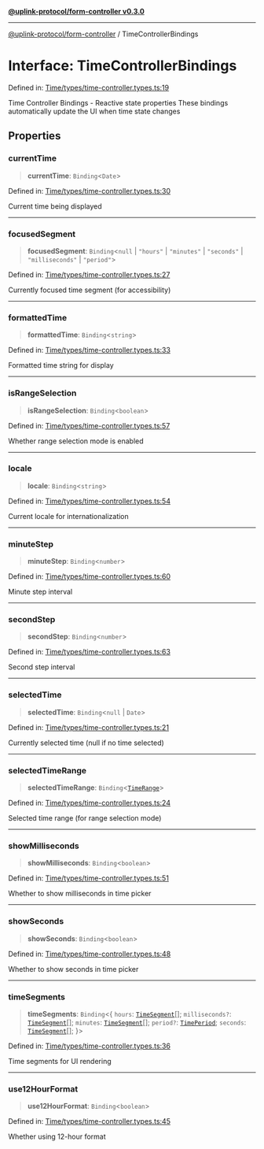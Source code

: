 [**@uplink-protocol/form-controller v0.3.0**](../README.md)

***

[@uplink-protocol/form-controller](../globals.md) / TimeControllerBindings

# Interface: TimeControllerBindings

Defined in: [Time/types/time-controller.types.ts:19](https://github.com/jmkcoder/uplink-protocol-calendar/blob/c7c94af75a3a7e438811c9ee3008f982792d2fb8/src/Time/types/time-controller.types.ts#L19)

Time Controller Bindings - Reactive state properties
These bindings automatically update the UI when time state changes

## Properties

### currentTime

> **currentTime**: `Binding`\<`Date`\>

Defined in: [Time/types/time-controller.types.ts:30](https://github.com/jmkcoder/uplink-protocol-calendar/blob/c7c94af75a3a7e438811c9ee3008f982792d2fb8/src/Time/types/time-controller.types.ts#L30)

Current time being displayed

***

### focusedSegment

> **focusedSegment**: `Binding`\<`null` \| `"hours"` \| `"minutes"` \| `"seconds"` \| `"milliseconds"` \| `"period"`\>

Defined in: [Time/types/time-controller.types.ts:27](https://github.com/jmkcoder/uplink-protocol-calendar/blob/c7c94af75a3a7e438811c9ee3008f982792d2fb8/src/Time/types/time-controller.types.ts#L27)

Currently focused time segment (for accessibility)

***

### formattedTime

> **formattedTime**: `Binding`\<`string`\>

Defined in: [Time/types/time-controller.types.ts:33](https://github.com/jmkcoder/uplink-protocol-calendar/blob/c7c94af75a3a7e438811c9ee3008f982792d2fb8/src/Time/types/time-controller.types.ts#L33)

Formatted time string for display

***

### isRangeSelection

> **isRangeSelection**: `Binding`\<`boolean`\>

Defined in: [Time/types/time-controller.types.ts:57](https://github.com/jmkcoder/uplink-protocol-calendar/blob/c7c94af75a3a7e438811c9ee3008f982792d2fb8/src/Time/types/time-controller.types.ts#L57)

Whether range selection mode is enabled

***

### locale

> **locale**: `Binding`\<`string`\>

Defined in: [Time/types/time-controller.types.ts:54](https://github.com/jmkcoder/uplink-protocol-calendar/blob/c7c94af75a3a7e438811c9ee3008f982792d2fb8/src/Time/types/time-controller.types.ts#L54)

Current locale for internationalization

***

### minuteStep

> **minuteStep**: `Binding`\<`number`\>

Defined in: [Time/types/time-controller.types.ts:60](https://github.com/jmkcoder/uplink-protocol-calendar/blob/c7c94af75a3a7e438811c9ee3008f982792d2fb8/src/Time/types/time-controller.types.ts#L60)

Minute step interval

***

### secondStep

> **secondStep**: `Binding`\<`number`\>

Defined in: [Time/types/time-controller.types.ts:63](https://github.com/jmkcoder/uplink-protocol-calendar/blob/c7c94af75a3a7e438811c9ee3008f982792d2fb8/src/Time/types/time-controller.types.ts#L63)

Second step interval

***

### selectedTime

> **selectedTime**: `Binding`\<`null` \| `Date`\>

Defined in: [Time/types/time-controller.types.ts:21](https://github.com/jmkcoder/uplink-protocol-calendar/blob/c7c94af75a3a7e438811c9ee3008f982792d2fb8/src/Time/types/time-controller.types.ts#L21)

Currently selected time (null if no time selected)

***

### selectedTimeRange

> **selectedTimeRange**: `Binding`\<[`TimeRange`](TimeRange.md)\>

Defined in: [Time/types/time-controller.types.ts:24](https://github.com/jmkcoder/uplink-protocol-calendar/blob/c7c94af75a3a7e438811c9ee3008f982792d2fb8/src/Time/types/time-controller.types.ts#L24)

Selected time range (for range selection mode)

***

### showMilliseconds

> **showMilliseconds**: `Binding`\<`boolean`\>

Defined in: [Time/types/time-controller.types.ts:51](https://github.com/jmkcoder/uplink-protocol-calendar/blob/c7c94af75a3a7e438811c9ee3008f982792d2fb8/src/Time/types/time-controller.types.ts#L51)

Whether to show milliseconds in time picker

***

### showSeconds

> **showSeconds**: `Binding`\<`boolean`\>

Defined in: [Time/types/time-controller.types.ts:48](https://github.com/jmkcoder/uplink-protocol-calendar/blob/c7c94af75a3a7e438811c9ee3008f982792d2fb8/src/Time/types/time-controller.types.ts#L48)

Whether to show seconds in time picker

***

### timeSegments

> **timeSegments**: `Binding`\<\{ `hours`: [`TimeSegment`](TimeSegment.md)[]; `milliseconds?`: [`TimeSegment`](TimeSegment.md)[]; `minutes`: [`TimeSegment`](TimeSegment.md)[]; `period?`: [`TimePeriod`](TimePeriod.md); `seconds`: [`TimeSegment`](TimeSegment.md)[]; \}\>

Defined in: [Time/types/time-controller.types.ts:36](https://github.com/jmkcoder/uplink-protocol-calendar/blob/c7c94af75a3a7e438811c9ee3008f982792d2fb8/src/Time/types/time-controller.types.ts#L36)

Time segments for UI rendering

***

### use12HourFormat

> **use12HourFormat**: `Binding`\<`boolean`\>

Defined in: [Time/types/time-controller.types.ts:45](https://github.com/jmkcoder/uplink-protocol-calendar/blob/c7c94af75a3a7e438811c9ee3008f982792d2fb8/src/Time/types/time-controller.types.ts#L45)

Whether using 12-hour format
